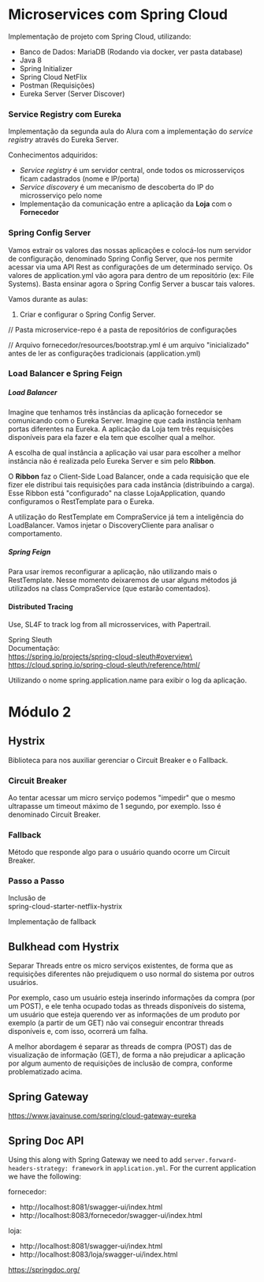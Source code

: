 # Microservices com Spring Cloud

Implementação de projeto com Spring Cloud, utilizando:

* Banco de Dados: MariaDB (Rodando via docker, ver pasta database)
* Java 8 
* Spring Initializer 
* Spring Cloud NetFlix
* Postman (Requisições)
* Eureka Server (Server Discover)

### **Service Registry com Eureka**

Implementação da segunda aula do Alura com a implementação do *service registry* através do Eureka Server.

Conhecimentos adquiridos:

* _Service registry_ é um servidor central, onde todos os microsserviços ficam cadastrados (nome e IP/porta)
* _Service discovery_ é um mecanismo de descoberta do IP do microsserviço pelo nome
* Implementação da comunicação entre a aplicação da **Loja** com o **Fornecedor**

### **Spring Config Server**

Vamos extrair os valores das nossas aplicações e colocá-los num servidor de 
configuração, denominado Spring Config Server, que nos permite acessar via uma API Rest
as configurações de um determinado serviço.
Os valores de application.yml vão agora para dentro de um repositório (ex: File Systems).
Basta ensinar agora o Spring Config Server a buscar tais valores.

Vamos durante as aulas:
1) Criar e configurar o Spring Config Server.

// Pasta microservice-repo é a pasta de repositórios de configurações

// Arquivo fornecedor/resources/bootstrap.yml é um arquivo "inicializado" antes de ler as configurações tradicionais (application.yml)

### **Load Balancer e Spring Feign**

##### Load Balancer
Imagine que tenhamos três instâncias da aplicação fornecedor se comunicando com o 
Eureka Server. Imagine que cada instância tenham portas diferentes na Eureka.
A aplicação da Loja tem três requisições disponíveis para ela fazer e ela tem que escolher
qual a melhor.

A escolha de qual instância a aplicação vai usar para escolher a melhor instância não
é realizada pelo Eureka Server e sim pelo **Ribbon**.

O **Ribbon** faz o Client-Side Load Balancer, onde a cada requisição que ele fizer ele distribui
tais requisições para cada instância (distribuindo a carga). Esse Ribbon está "configurado" na
classe LojaApplication, quando configuramos o RestTemplate para o Eureka.

A utilização do RestTemplate em CompraService já tem a inteligência do LoadBalancer.
Vamos injetar o DiscoveryCliente para analisar o comportamento.

##### Spring Feign

Para usar iremos reconfigurar a aplicação, não utilizando mais o RestTemplate.
Nesse momento deixaremos de usar alguns métodos já utilizados na class CompraService
(que estarão comentados).

#### Distributed Tracing

Use, SL4F to track log from all microsservices, with Papertrail.

Spring Sleuth\
Documentação: \
https://spring.io/projects/spring-cloud-sleuth#overview\
https://cloud.spring.io/spring-cloud-sleuth/reference/html/

Utilizando o nome spring.application.name para exibir o log da aplicação.

# Módulo 2
## Hystrix

Biblioteca para nos auxiliar gerenciar o Circuit Breaker e o Fallback.

### Circuit Breaker
Ao tentar acessar um  micro serviço podemos "impedir" que o mesmo ultrapasse
um timeout máximo de 1 segundo, por exemplo. Isso é denominado 
Circuit Breaker.

### Fallback
Método que responde algo para o usuário quando ocorre um Circuit Breaker.

### Passo a Passo
Inclusão de \
spring-cloud-starter-netflix-hystrix

Implementação de fallback

## Bulkhead com Hystrix
Separar Threads entre os micro serviços existentes, de forma que as requisições diferentes não 
prejudiquem o uso normal do sistema por outros usuários.

Por exemplo, caso um usuário esteja inserindo informações da compra (por um POST), e ele tenha ocupado
todas as threads disponíveis do sistema, um usuário que esteja querendo ver as informações de um
produto por exemplo (a partir de um GET) não vai conseguir encontrar threads disponíveis e, com isso,
ocorrerá um falha.

A melhor abordagem é separar as threads de compra (POST) das de visualização de informação (GET), de 
forma a não prejudicar a aplicação por algum aumento de requisições de inclusão de compra, conforme 
problematizado acima.

## Spring Gateway
https://www.javainuse.com/spring/cloud-gateway-eureka

## Spring Doc API
Using this along with Spring Gateway we need to add `server.forward-headers-strategy: framework` in 
`application.yml`. For the current application we have the following:

fornecedor: 
- http://localhost:8081/swagger-ui/index.html
- http://localhost:8083/fornecedor/swagger-ui/index.html

loja: 
- http://localhost:8081/swagger-ui/index.html
- http://localhost:8083/loja/swagger-ui/index.html


https://springdoc.org/
